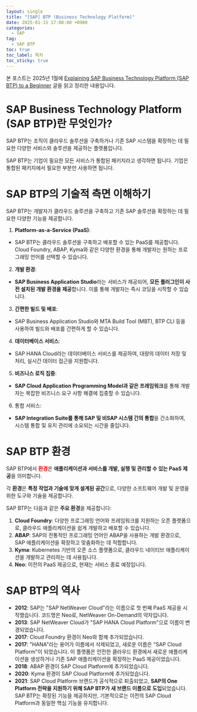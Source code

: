 ```yaml
---
layout: single
title: "[SAP] BTP (Business Technology Platform)"
date: 2025-01-15 17:00:00 +0900
categories: 
  - SAP
tag: 
  - SAP BTP
toc: true
toc_label: 목차
toc_sticky: true
---
```


본 포스트는 2025년 1월에 [Explaining SAP Business Technology Platform (SAP BTP) to a Beginner](https://community.sap.com/t5/technology-blogs-by-sap/explaining-sap-business-technology-platform-sap-btp-to-a-beginner/ba-p/13557182) 글을 읽고 정리한 내용입니다.

# SAP Business Technology Platform (SAP BTP)란 무엇인가?

SAP BTP는 조직이 클라우드 솔루션을 구축하거나 기존 SAP 시스템을 확장하는 데 필요한 다양한 서비스와 솔루션을 제공하는 플랫폼입니다.

SAP BTP는 기업이 필요한 모든 서비스가 통합된 패키지라고 생각하면 됩니다. 기업은 통합된 패키지에서 필요한 부분만 사용하면 됩니다.

# SAP BTP의 기술적 측면 이해하기

SAP BTP는 개발자가 클라우드 솔루션을 구축하고 기존 SAP 솔루션을 확장하는 데 필요한 다양한 기능을 제공합니다.

1. **Platform-as-a-Service (PaaS)**:
  - SAP BTP는 클라우드 솔루션을 구축하고 배포할 수 있는 PaaS를 제공합니다. Cloud Foundry, ABAP, Kyma와 같은 다양한 환경을 통해 개발자는 원하는 프로그래밍 언어를 선택할 수 있습니다.
2. **개발 환경**:
  - **SAP Business Application Studio**라는 서비스가 제공되어, **모든 플러그인이 사전 설치된 개발 환경을 제공**합니다. 이를 통해 개발자는 즉시 코딩을 시작할 수 있습니다.
3. **간편한 빌드 및 배포**:
  - SAP Business Application Studio와 MTA Build Tool (MBT), BTP CLI 등을 사용하여 빌드와 배포를 간편하게 할 수 있습니다.
4. **데이터베이스 서비스**:
  - SAP HANA Cloud라는 데이터베이스 서비스를 제공하여, 대량의 데이터 저장 및 처리, 실시간 데이터 접근을 지원합니다.
5. **비즈니스 로직 집중**:
  - **SAP Cloud Application Programming Model과 같은 프레임워크**를 통해 개발자는 복잡한 비즈니스 요구 사항 해결에 집중할 수 있습니다.
6. 통합 서비스:
  - **SAP Integration Suite를 통해 SAP 및 비SAP 시스템 간의 통합**을 간소화하여, 시스템 통합 및 유지 관리에 소요되는 시간을 줄입니다.

# SAP BTP 환경

SAP BTP에서 <span style="color:red">**환경**</span>은 **애플리케이션과 서비스를 개발, 실행 및 관리할 수 있는 PaaS 제공**을 의미합니다.

각 **환경**은 **특정 작업과 기술에 맞게 설계된 공간**으로, 다양한 소프트웨어 개발 및 운영을 위한 도구와 기술을 제공합니다. 

SAP BTP는 다음과 같은 **주요 환경**을 제공합니다:

1. **Cloud Foundry**:
다양한 프로그래밍 언어와 프레임워크를 지원하는 오픈 플랫폼으로, 클라우드 애플리케이션을 쉽게 개발하고 배포할 수 있습니다.
2. **ABAP**:
SAP의 전통적인 프로그래밍 언어인 ABAP을 사용하는 개발 환경으로, SAP 애플리케이션을 확장하고 맞춤화하는 데 적합합니다.
3. **Kyma**:
Kubernetes 기반의 오픈 소스 플랫폼으로, 클라우드 네이티브 애플리케이션을 개발하고 관리하는 데 사용됩니다.
4. **Neo**:
이전의 PaaS 제공으로, 현재는 서비스 종료 예정입니다.

# SAP BTP의 역사

- **2012**: SAP는 "SAP NetWeaver Cloud"라는 이름으로 첫 번째 PaaS 제공을 시작했습니다. 코드명은 Neo로, NetWeaver On-Demand의 약자입니다.
- **2013**: SAP NetWeaver Cloud가 "SAP HANA Cloud Platform"으로 이름이 변경되었습니다.
- **2017**: Cloud Foundry 환경이 Neo와 함께 추가되었습니다.
- **2017**: "HANA"라는 용어가 이름에서 삭제되었고, 새로운 이름은 "SAP Cloud Platform"이 되었습니다. 이 플랫폼은 안전한 클라우드 환경에서 새로운 애플리케이션을 생성하거나 기존 SAP 애플리케이션을 확장하는 PaaS 제공이었습니다.
- **2018**: ABAP 환경이 SAP Cloud Platform에 추가되었습니다.
- **2020**: Kyma 환경이 SAP Cloud Platform에 추가되었습니다.
- **2021**: SAP Cloud Platform 브랜드가 공식적으로 퇴출되었고, **SAP의 One Platform 전략을 지원하기 위해 SAP BTP가 새 브랜드 이름으로 도입**되었습니다. SAP BTP는 확장된 기능을 제공하지만, 기본적으로는 이전의 SAP Cloud Platform과 동일한 핵심 기능을 유지합니다.
